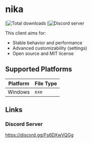 # nika
[![Total downloads](https://github.com/shirodevz/nika/releases)
[![Discord server](https://discord.gg/Fs6DXwVQGg)

This client aims for:
- Stable behavior and performance
- Advanced customizability (settings)
- Open source and MIT license

## Supported Platforms
| Platform | File Type |
|-|-|
| Windows | `exe` |

## Links
### Discord Server
https://discord.gg/Fs6DXwVQGg
